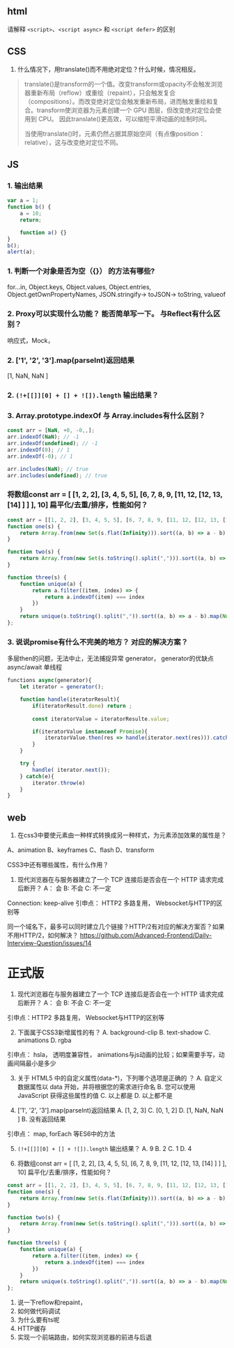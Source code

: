 ## html


请解释 `<script>`、`<script async>` 和 `<script defer>` 的区别


## CSS
1. 什么情况下，用translate()而不用绝对定位？什么时候，情况相反。
> translate()是transform的一个值。改变transform或opacity不会触发浏览器重新布局（reflow）或重绘（repaint），只会触发复合（compositions）。而改变绝对定位会触发重新布局，进而触发重绘和复合。transform使浏览器为元素创建一个 GPU 图层，但改变绝对定位会使用到 CPU。 因此translate()更高效，可以缩短平滑动画的绘制时间。
>
>当使用translate()时，元素仍然占据其原始空间（有点像position：relative），这与改变绝对定位不同。


## JS


### 1. 输出结果
```js
var a = 1;
function b() {
    a = 10;
    return;

    function a() {}
}
b();
alert(a);
```
### 1. 判断一个对象是否为空（{}） 的方法有哪些?
for...in, Object.keys, Object.values, Object.entries, Object.getOwnPropertyNames, 
JSON.stringify-> toJSON-> toString, valueof

### 2. Proxy可以实现什么功能？ 能否简单写一下。 与Reflect有什么区别？
响应式，Mock，

### 2. ['1', '2', '3'].map(parseInt)返回结果 
[1, NaN, NaN ]

### 2. `(!+[[]][0] + [] + ![]).length` 输出结果？

### 3. Array.prototype.indexOf 与 Array.includes有什么区别？
```js
const arr = [NaN, +0, -0,,];
arr.indexOf(NaN); // -1
arr.indexOf(undefined); // -1
arr.indexOf(0); // 1
arr.indexOf(-0); // 1

arr.includes(NaN); // true
arr.includes(undefined); // true
```

### 将数组const arr = [ [1, 2, 2], [3, 4, 5, 5], [6, 7, 8, 9, [11, 12, [12, 13, [14] ] ] ], 10] 扁平化/去重/排序，性能如何？
```js
const arr = [[1, 2, 2], [3, 4, 5, 5], [6, 7, 8, 9, [11, 12, [12, 13, [14]]]], 10];
function one(s) {
    return Array.from(new Set(s.flat(Infinity))).sort((a, b) => a - b)
}

function two(s) {
    return Array.from(new Set(s.toString().split(","))).sort((a, b) => a - b).map(Number)
}

function three(s) {
    function unique(a) {
        return a.filter((item, index) => {
            return a.indexOf(item) === index
        })
    }
    return unique(s.toString().split(",")).sort((a, b) => a - b).map(Number)
};
```
### 3. 说说promise有什么不完美的地方？ 对应的解决方案？
多层then的问题，无法中止，无法捕捉异常
generator， generator的优缺点
async/await
单线程

```js
functions async(generator){
    let iterator = generator();

    function handle(iteratorResult){
        if(iteratorResult.done) return ;
        
        const iteratorValue = iteratorResulte.value;

        if(iteratorValue instanceof Promise){
            iteratorValue.then(res => handle(iterator.next(res))).catch( err=>iterator.throw(err));
        }
    }

    try {
        handle( iterator.next());
    } catch(e){
        iterator.throw(e)
    }
}
```




## web
1. 在css3中要使元素由一种样式转换成另一种样式，为元素添加效果的属性是？

A、animation
B、keyframes
C、flash
D、transform

CSS3中还有哪些属性，有什么作用？






1. 现代浏览器在与服务器建立了一个 TCP 连接后是否会在一个 HTTP 请求完成后断开？
A： 会 B: 不会  C: 不一定

Connection: keep-alive 引申点： HTTP2 多路复用， Websocket与HTTP的区别等

同一个域名下，最多可以同时建立几个链接？HTTP/2有对应的解决方案否？如果不用HTTP/2，如何解决？
https://github.com/Advanced-Frontend/Daily-Interview-Question/issues/14




# 正式版 
1. 现代浏览器在与服务器建立了一个 TCP 连接后是否会在一个 HTTP 请求完成后断开？
A： 会 B: 不会  C: 不一定

引申点：HTTP2 多路复用， Websocket与HTTP的区别等


2. 下面属于CSS3新增属性的有？
A. background-clip
B. text-shadow
C. animations 
D. rgba

引申点： hsla， 透明度兼容性， animations与js动画的比较；如果需要手写，动画间隔最小是多少

3. 关于 HTML5 中的自定义属性(data-*)，下列哪个选项是正确的 ？
A. 自定义数据属性以 data 开始，并将根据您的需求进行命名
B. 您可以使用 JavaScript 获得这些属性的值
C. 以上都是
D. 以上都不是


4. ['1', '2', '3'].map(parseInt)返回结果 
A. [1, 2, 3]
C. [0, 1, 2]
D. [1, NaN, NaN ]
B. 没有返回结果

引申点： map, forEach 等ES6中的方法

5. `(!+[[]][0] + [] + ![]).length` 输出结果？
A. 9
B. 2
C. 1
D. 4



6. 将数组const arr = [ [1, 2, 2], [3, 4, 5, 5], [6, 7, 8, 9, [11, 12, [12, 13, [14] ] ] ], 10] 扁平化/去重/排序，性能如何？
```js
const arr = [[1, 2, 2], [3, 4, 5, 5], [6, 7, 8, 9, [11, 12, [12, 13, [14]]]], 10];
function one(s) {
    return Array.from(new Set(s.flat(Infinity))).sort((a, b) => a - b)
}

function two(s) {
    return Array.from(new Set(s.toString().split(","))).sort((a, b) => a - b).map(Number)
}

function three(s) {
    function unique(a) {
        return a.filter((item, index) => {
            return a.indexOf(item) === index
        })
    }
    return unique(s.toString().split(",")).sort((a, b) => a - b).map(Number)
};
```





1. 说一下reflow和repaint，
2. 如何做代码调试
3. 为什么要有ts呢
4. HTTP缓存
5. 实现一个前端路由，如何实现浏览器的前进与后退